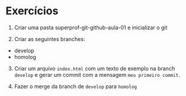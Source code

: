 # Exercícios

1. Criar uma pasta superprof-git-github-aula-01 e inicializar o git

2. Criar as seguintes branches:
  
  * develop
  * homolog

3. Criar um arquivo `index.html` com um texto de exemplo na branch `develop` e gerar um commit com a mensagem `meu primeiro commit`.

4. Fazer o merge da branch de `develop` para `homolog`

